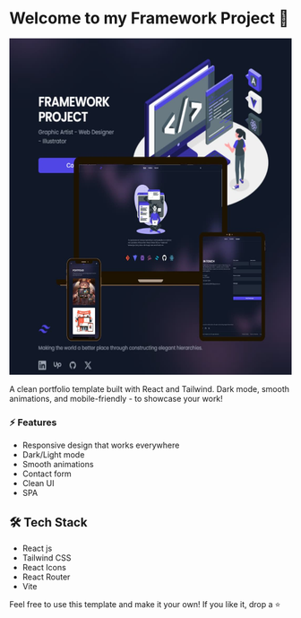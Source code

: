 # Welcome to my Framework Project 👋

<p align="center">
  <img src="https://github.com/mohamedkhaled-dev/framework-project/blob/main/screenshot/frameowrkProejct.jpg" width="600px" height="600px">
</p>

A clean portfolio template built with React and Tailwind. Dark mode, smooth animations, and mobile-friendly - to showcase your work!

### ⚡ Features
- Responsive design that works everywhere
- Dark/Light mode
- Smooth animations
- Contact form
- Clean UI
- SPA

## 🛠️ Tech Stack
- React js
- Tailwind CSS 
- React Icons 
- React Router 
- Vite 

Feel free to use this template and make it your own! If you like it, drop a ⭐

